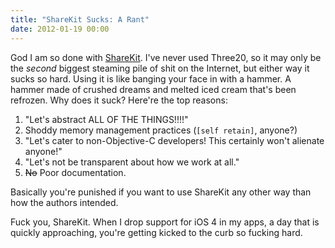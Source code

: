 ```yaml
---
title: "ShareKit Sucks: A Rant"
date: 2012-01-19 00:00
---
```


<import><p>God I am so done with <a href="http://getsharekit.com/" target="_blank">ShareKit</a>. I've never used Three20, so it may only be the <em>second</em> biggest steaming pile of shit on the Internet, but either way it sucks so hard. Using it is like banging your face in with a hammer. A hammer made of crushed dreams and melted iced cream that's been refrozen.<!--more-->
Why does it suck? Here're the top reasons:</p>
<ol>
<li>"Let's abstract ALL OF THE THINGS!!!!"</li>
<li>Shoddy memory management practices (<code>[self retain]</code>, anyone?)</li>
<li>"Let's cater to non-Objective-C developers! This certainly won't alienate anyone!"</li>
<li>"Let's not be transparent about how we work at all."</li>
<li>
<span style="text-decoration: line-through;">No</span> Poor documentation.</li>
</ol>
<p>Basically you're punished if you want to use ShareKit any other way than how the authors intended.</p>
<p>Fuck you, ShareKit. When I drop support for iOS 4 in my apps, a day that is quickly approaching, you're getting kicked to the curb so fucking hard.</p></import>

<!-- more -->

